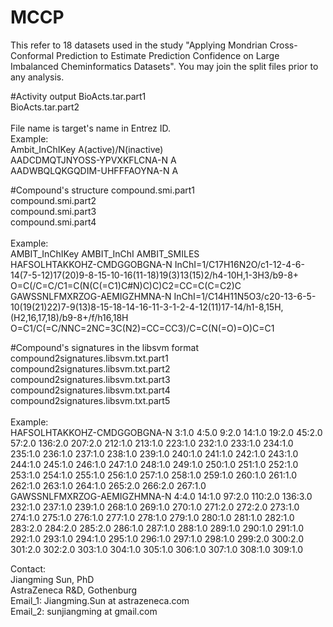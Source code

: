 # MCCP
This refer to 18 datasets used in the study "Applying Mondrian Cross-Conformal Prediction to Estimate Prediction Confidence on Large Imbalanced Cheminformatics Datasets". You may join the split files prior to any analysis.

#Activity output
BioActs.tar.part1</br>
BioActs.tar.part2</br>
</br>
File name is target's name in Entrez ID.</br>
Example:</br>
Ambit_InChIKey  A(active)/N(inactive)</br>
AADCDMQTJNYOSS-YPVXKFLCNA-N     A</br>
AADWBQLQKGQDIM-UHFFFAOYNA-N     A</br>

#Compound's structure
compound.smi.part1</br>
compound.smi.part2</br>
compound.smi.part3</br>
compound.smi.part4</br></br>
Example:</br>
AMBIT_InChIKey  AMBIT_InChI     AMBIT_SMILES</br>
HAFSOLHTAKKOHZ-CMDGGOBGNA-N     InChI=1/C17H16N2O/c1-12-4-6-14(7-5-12)17(20)9-8-15-10-16(11-18)19(3)13(15)2/h4-10H,1-3H3/b9-8+  O=C(/C=C/C1=C(N(C(=C1)C#N)C)C)C2=CC=C(C=C2)C
</br>GAWSSNLFMXRZOG-AEMIGZHMNA-N     InChI=1/C14H11N5O3/c20-13-6-5-10(19(21)22)7-9(13)8-15-18-14-16-11-3-1-2-4-12(11)17-14/h1-8,15H,(H2,16,17,18)/b9-8+/f/h16,18H    O=C1/C(=C/NNC=2NC=3C(N2)=CC=CC3)/C=C(N(=O)=O)C=C1

#Compound's signatures in the libsvm format
compound2signatures.libsvm.txt.part1</br>
compound2signatures.libsvm.txt.part2</br>
compound2signatures.libsvm.txt.part3</br>
compound2signatures.libsvm.txt.part4</br>
compound2signatures.libsvm.txt.part5</br></br>
Example:</br>
HAFSOLHTAKKOHZ-CMDGGOBGNA-N     3:1.0 4:5.0 9:2.0 14:1.0 19:2.0 45:2.0 57:2.0 136:2.0 207:2.0 212:1.0 213:1.0 223:1.0 232:1.0 233:1.0 234:1.0 235:1.0 236:1.0 237:1.0 238:1.0 239:1.0 240:1.0 241:1.0 242:1.0 243:1.0 244:1.0 245:1.0 246:1.0 247:1.0 248:1.0 249:1.0 250:1.0 251:1.0 252:1.0 253:1.0 254:1.0 255:1.0 256:1.0 257:1.0 258:1.0 259:1.0 260:1.0 261:1.0 262:1.0 263:1.0 264:1.0 265:2.0 266:2.0 267:1.0
</br>GAWSSNLFMXRZOG-AEMIGZHMNA-N     4:4.0 14:1.0 97:2.0 110:2.0 136:3.0 232:1.0 237:1.0 239:1.0 268:1.0 269:1.0 270:1.0 271:2.0 272:2.0 273:1.0 274:1.0 275:1.0 276:1.0 277:1.0 278:1.0 279:1.0 280:1.0 281:1.0 282:1.0 283:2.0 284:2.0 285:2.0 286:1.0 287:1.0 288:1.0 289:1.0 290:1.0 291:1.0 292:1.0 293:1.0 294:1.0 295:1.0 296:1.0 297:1.0 298:1.0 299:2.0 300:2.0 301:2.0 302:2.0 303:1.0 304:1.0 305:1.0 306:1.0 307:1.0 308:1.0 309:1.0

Contact:</br>
Jiangming Sun, PhD</br>
AstraZeneca R&D, Gothenburg</br>
Email_1: Jiangming.Sun at astrazeneca.com</br>
Email_2: sunjiangming at gmail.com</br>
